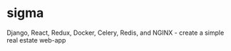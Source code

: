 # sigma
Django, React, Redux, Docker, Celery, Redis, and NGINX - create a simple real estate web-app 
